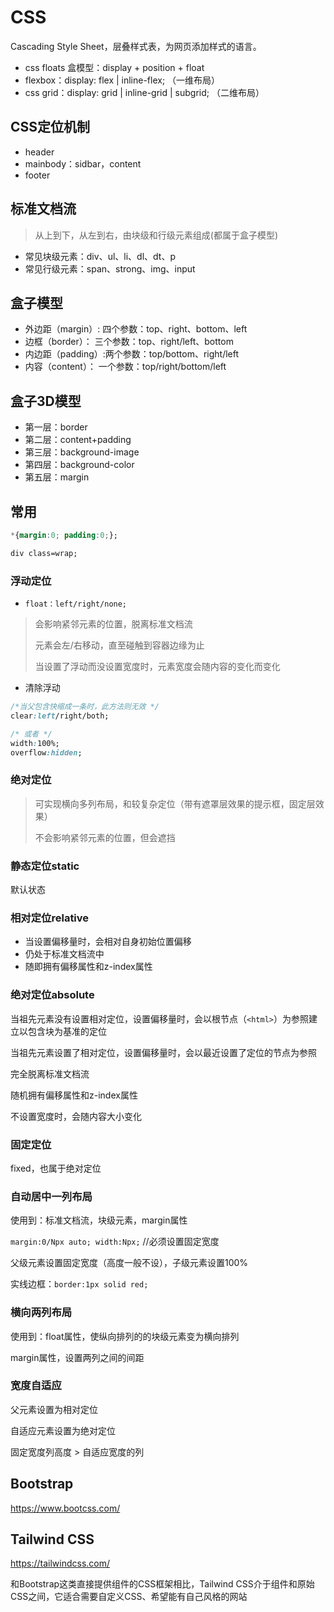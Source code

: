 # CSS

Cascading Style Sheet，层叠样式表，为网页添加样式的语言。

- css floats 盒模型：display + position + float
- flexbox：display: flex | inline-flex;
（一维布局）
- css grid：display: grid | inline-grid | subgrid;
（二维布局）

## CSS定位机制

- header
- mainbody：sidbar，content
- footer

## 标准文档流

> 从上到下，从左到右，由块级和行级元素组成(都属于盒子模型)

- 常见块级元素：div、ul、li、dl、dt、p
- 常见行级元素：span、strong、img、input

## 盒子模型

- 外边距（margin）: 四个参数：top、right、bottom、left
- 边框（border）：  三个参数：top、right/left、bottom
- 内边距（padding）:两个参数：top/bottom、right/left
- 内容（content）： 一个参数：top/right/bottom/left

## 盒子3D模型

- 第一层：border
- 第二层：content+padding
- 第三层：background-image
- 第四层：background-color
- 第五层：margin

## 常用

```css
*{margin:0; padding:0;};      

div class=wrap;    
```

### 浮动定位

- `float：left/right/none;`

> 会影响紧邻元素的位置，脱离标准文档流
>
> 元素会左/右移动，直至碰触到容器边缘为止
>
> 当设置了浮动而没设置宽度时，元素宽度会随内容的变化而变化

- 清除浮动

```css
/*当父包含快缩成一条时，此方法则无效 */
clear:left/right/both;

/* 或者 */
width:100%;
overflow:hidden;
```

### 绝对定位

> 可实现横向多列布局，和较复杂定位（带有遮罩层效果的提示框，固定层效果）
>
> 不会影响紧邻元素的位置，但会遮挡

### 静态定位static

默认状态

### 相对定位relative

- 当设置偏移量时，会相对自身初始位置偏移
- 仍处于标准文档流中
- 随即拥有偏移属性和z-index属性

### 绝对定位absolute

当祖先元素没有设置相对定位，设置偏移量时，会以根节点（`<html>`）为参照建立以包含块为基准的定位

当祖先元素设置了相对定位，设置偏移量时，会以最近设置了定位的节点为参照

完全脱离标准文档流

随机拥有偏移属性和z-index属性

不设置宽度时，会随内容大小变化

### 固定定位

fixed，也属于绝对定位

### 自动居中一列布局

使用到：标准文档流，块级元素，margin属性

`margin:0/Npx auto; width:Npx;`  //必须设置固定宽度

父级元素设置固定宽度（高度一般不设），子级元素设置100%

实线边框：`border:1px solid red;`

### 横向两列布局

使用到：float属性，使纵向排列的的块级元素变为横向排列

margin属性，设置两列之间的间距

### 宽度自适应

父元素设置为相对定位

自适应元素设置为绝对定位

固定宽度列高度 > 自适应宽度的列

## Bootstrap

<https://www.bootcss.com/>

## Tailwind CSS

<https://tailwindcss.com/>

和Bootstrap这类直接提供组件的CSS框架相比，Tailwind CSS介于组件和原始CSS之间，它适合需要自定义CSS、希望能有自己风格的网站
